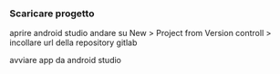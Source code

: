 ### Scaricare progetto
aprire android studio andare su New > Project from Version controll > incollare url della repository gitlab

avviare app da android studio
